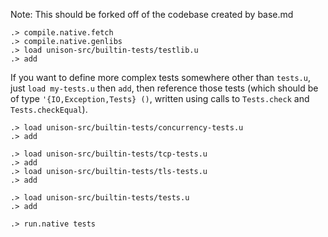 
Note: This should be forked off of the codebase created by base.md

```ucm:hide
.> compile.native.fetch
.> compile.native.genlibs
.> load unison-src/builtin-tests/testlib.u
.> add
```

If you want to define more complex tests somewhere other than `tests.u`, just `load my-tests.u` then `add`,
then reference those tests (which should be of type `'{IO,Exception,Tests} ()`, written using calls
to `Tests.check` and `Tests.checkEqual`).

```ucm:hide
.> load unison-src/builtin-tests/concurrency-tests.u
.> add
```

```ucm:hide
.> load unison-src/builtin-tests/tcp-tests.u
.> add
.> load unison-src/builtin-tests/tls-tests.u
.> add
```

```ucm:hide
.> load unison-src/builtin-tests/tests.u
.> add
```

```ucm
.> run.native tests
```
